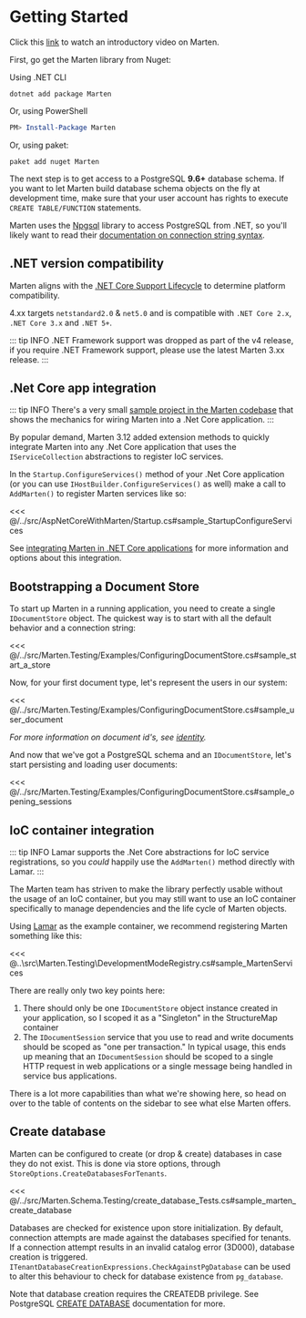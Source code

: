 # Getting Started

Click this [link](https://sec.ch9.ms/ch9/2d29/a281311a-76bb-4573-a2a0-2dd7affc2d29/S315dotNETconf_high.mp4) to watch an introductory video on Marten.

First, go get the Marten library from Nuget:

Using .NET CLI

```shell
dotnet add package Marten
```

Or, using PowerShell

```powershell
PM> Install-Package Marten
```

Or, using paket:

```shell
paket add nuget Marten
```

The next step is to get access to a PostgreSQL **9.6+** database schema. If you want to let Marten build database schema objects on the fly at development time,
make sure that your user account has rights to execute `CREATE TABLE/FUNCTION` statements.

Marten uses the [Npgsql](http://www.npgsql.org) library to access PostgreSQL from .NET, so you'll likely want to read their [documentation on connection string syntax](http://www.npgsql.org/doc/connection-string-parameters.html).


## .NET version compatibility

Marten aligns with the [.NET Core Support Lifecycle](https://dotnet.microsoft.com/platform/support/policy/dotnet-core) to determine platform compatibility.

4.xx targets `netstandard2.0` & `net5.0` and is compatible with `.NET Core 2.x`, `.NET Core 3.x` and `.NET 5+`.

::: tip INFO
.NET Framework support was dropped as part of the v4 release, if you require .NET Framework support, please use the latest Marten 3.xx release.
:::

## .Net Core app integration

::: tip INFO
There's a very small [sample project in the Marten codebase](https://github.com/JasperFx/marten/tree/master/src/AspNetCoreWithMarten) that shows the mechanics for wiring
Marten into a .Net Core application.
:::

By popular demand, Marten 3.12 added extension methods to quickly integrate Marten into any .Net Core application that uses the `IServiceCollection` abstractions to register IoC services.

In the `Startup.ConfigureServices()` method of your .Net Core application (or you can use `IHostBuilder.ConfigureServices()` as well) make a call to `AddMarten()` to register Marten services like so:

<<< @/../src/AspNetCoreWithMarten/Startup.cs#sample_StartupConfigureServices

See [integrating Marten in .NET Core applications](/guide/integration) for more information and options about this integration.


## Bootstrapping a Document Store

To start up Marten in a running application, you need to create a single `IDocumentStore` object. The quickest way is to start with
all the default behavior and a connection string:

<<< @/../src/Marten.Testing/Examples/ConfiguringDocumentStore.cs#sample_start_a_store

Now, for your first document type, let's represent the users in our system:

<<< @/../src/Marten.Testing/Examples/ConfiguringDocumentStore.cs#sample_user_document

_For more information on document id's, see [identity](/guide/documents/identity)._

And now that we've got a PostgreSQL schema and an `IDocumentStore`, let's start persisting and loading user documents:

<<< @/../src/Marten.Testing/Examples/ConfiguringDocumentStore.cs#sample_opening_sessions

## IoC container integration

::: tip INFO
Lamar supports the .Net Core abstractions for IoC service registrations, so you *could* happily
use the `AddMarten()` method directly with Lamar.
:::

The Marten team has striven to make the library perfectly usable without the usage of an IoC container, but you may still want to
use an IoC container specifically to manage dependencies and the life cycle of Marten objects.

Using [Lamar](https://jasperfx.github.io/lamar) as the example container, we recommend registering Marten something like this:

<<< @\..\src\Marten.Testing\DevelopmentModeRegistry.cs#sample_MartenServices

There are really only two key points here:

1. There should only be one `IDocumentStore` object instance created in your application, so I scoped it as a "Singleton" in the StructureMap container
1. The `IDocumentSession` service that you use to read and write documents should be scoped as "one per transaction." In typical usage, this
   ends up meaning that an `IDocumentSession` should be scoped to a single HTTP request in web applications or a single message being handled in service
   bus applications.

There is a lot more capabilities than what we're showing here, so head on over to the table of contents on the sidebar to see what else Marten offers.

## Create database

Marten can be configured to create (or drop & create) databases in case they do not exist. This is done via store options, through `StoreOptions.CreateDatabasesForTenants`.

<<< @/../src/Marten.Schema.Testing/create_database_Tests.cs#sample_marten_create_database

Databases are checked for existence upon store initialization. By default, connection attempts are made against the databases specified for tenants. If a connection attempt results in an invalid catalog error (3D000), database creation is triggered. `ITenantDatabaseCreationExpressions.CheckAgainstPgDatabase` can be used to alter this behaviour to check for database existence from `pg_database`.

Note that database creation requires the CREATEDB privilege. See PostgreSQL [CREATE DATABASE](https://www.postgresql.org/docs/current/static/sql-createdatabase.html) documentation for more.
